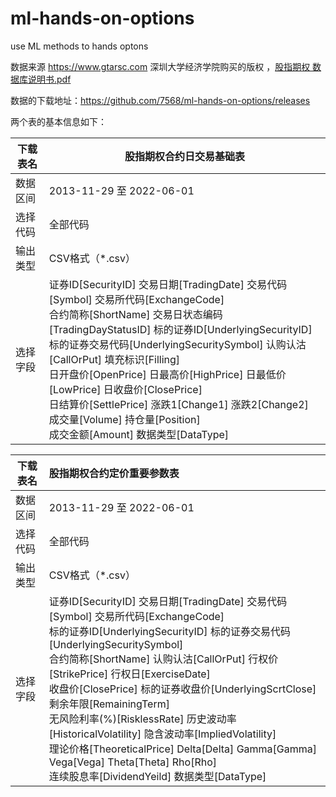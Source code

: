 # ml-hands-on-options
use ML methods to  hands optons

数据来源 https://www.gtarsc.com 深圳大学经济学院购买的版权 ，[股指期权 数据库说明书.pdf](https://github.com/7568/ml-hands-on-options/releases)

数据的下载地址：https://github.com/7568/ml-hands-on-options/releases

两个表的基本信息如下：

| 下载表名 | 股指期权合约日交易基础表                                     |
| -------- | ------------------------------------------------------------ |
| 数据区间 | 2013-11-29 至 2022-06-01                                     |
| 选择代码 | 全部代码                                                     |
| 输出类型 | CSV格式（*.csv）                                             |
| 选择字段 | 证券ID[SecurityID] 交易日期[TradingDate] 交易代码[Symbol] 交易所代码[ExchangeCode]<br /> 合约简称[ShortName] 交易日状态编码[TradingDayStatusID] 标的证券ID[UnderlyingSecurityID] <br /> 标的证券交易代码[UnderlyingSecuritySymbol]   认购认沽[CallOrPut] 填充标识[Filling] <br />日开盘价[OpenPrice]  日最高价[HighPrice] 日最低价[LowPrice] 日收盘价[ClosePrice]  <br />日结算价[SettlePrice] 涨跌1[Change1] 涨跌2[Change2]  成交量[Volume] 持仓量[Position] <br /> 成交金额[Amount] 数据类型[DataType] |


| 下载表名 | 股指期权合约定价重要参数表                                   |
| -------- | :----------------------------------------------------------- |
| 数据区间 | 2013-11-29 至 2022-06-01                                     |
| 选择代码 | 全部代码                                                     |
| 输出类型 | CSV格式（*.csv）                                             |
| 选择字段 | 证券ID[SecurityID] 交易日期[TradingDate] 交易代码[Symbol] 交易所代码[ExchangeCode] <br /> 标的证券ID[UnderlyingSecurityID]  标的证券交易代码[UnderlyingSecuritySymbol]<br />合约简称[ShortName] 认购认沽[CallOrPut] 行权价[StrikePrice] 行权日[ExerciseDate] <br />收盘价[ClosePrice] 标的证券收盘价[UnderlyingScrtClose] 剩余年限[RemainingTerm]  <br />无风险利率(%)[RisklessRate] 历史波动率[HistoricalVolatility] 隐含波动率[ImpliedVolatility] <br />理论价格[TheoreticalPrice]  Delta[Delta] Gamma[Gamma] Vega[Vega] Theta[Theta] Rho[Rho] <br />连续股息率[DividendYeild] 数据类型[DataType] |

